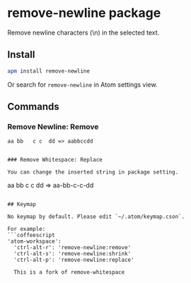 # remove-newline package

Remove newline characters (\n) in the selected text.

## Install
```sh
apm install remove-newline
```

Or search for `remove-newline` in Atom settings view.

## Commands

### Remove Newline: Remove

```
aa bb   c c  dd => aabbccdd
```

```

### Remove Whitespace: Replace

You can change the inserted string in package setting.

```
aa bb   c c  dd => aa-bb-c-c-dd
```

## Keymap

No keymap by default. Please edit `~/.atom/keymap.cson`.

For example:
```coffeescript
'atom-workspace':
  'ctrl-alt-r': 'remove-newline:remove'
  'ctrl-alt-s': 'remove-newline:shrink'
  'ctrl-alt-p': 'remove-newline:replace'
  
  This is a fork of remove-whitespace
```
